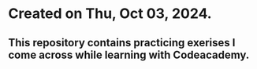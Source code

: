 # Created on Thu, Oct 03, 2024.

## This repository contains practicing exerises I come across while learning with Codeacademy.
